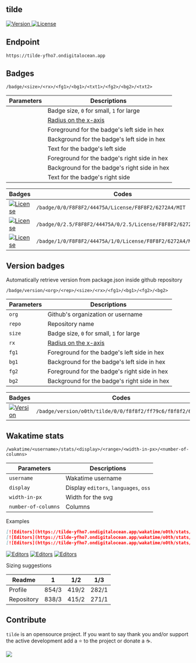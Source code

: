 ## tilde

<p>
  <a href="https://github.com/o0th/tilde">
    <img src="https://tilde-yfho7.ondigitalocean.app/badge/version/o0th/tilde/0/0/f8f8f2/ff79c6/f8f8f2/6272a4" alt="Version">
  </a>
  <a href="/LICENSE">
    <img src="https://tilde-yfho7.ondigitalocean.app/badge/0/0/F8F8F2/44475A/License/F8F8F2/6272A4/MIT" alt="License">
  </a>
</p>

## Endpoint

```
https://tilde-yfho7.ondigitalocean.app
```

## Badges

```
/badge/<size>/<rx>/<fg1>/<bg1>/<txt1>/<fg2>/<bg2>/<txt2>
```

| Parameters | Descriptions                                                                          |
| ---------- | ------------------------------------------------------------------------------------- |
| <size>     | Badge size, `0` for small, `1` for large                                              |
| <rx>       | [Radius on the x-axis](https://developer.mozilla.org/en-US/docs/Web/SVG/Attribute/rx) |
| <fg1>      | Foreground for the badge's left side in hex                                           |
| <bg1>      | Background for the badge's left side in hex                                           |
| <txt1>     | Text for the badge's left side                                                        |
| <fg2>      | Foreground for the badge's right side in hex                                          |
| <bg2>      | Background for the badge's right side in hex                                          |
| <txt2>     | Text for the badge's right side                                                       |

| Badges                                                                                                                                  | Codes                                                        |
| --------------------------------------------------------------------------------------------------------------------------------------- | ------------------------------------------------------------ |
| [![License](https://tilde-yfho7.ondigitalocean.app/badge/0/0/F8F8F2/44475A/License/F8F8F2/6272A4/MIT)](https://github.com/o0th/tilde)   | `/badge/0/0/F8F8F2/44475A/License/F8F8F2/6272A4/MIT`         |
| [![License](https://tilde-yfho7.ondigitalocean.app/badge/0/2.5/F8F8F2/44475A/License/F8F8F2/6272A4/MIT)](https://github.com/o0th/tilde) | `/badge/0/2.5/F8F8F2/44475A/0/2.5/License/F8F8F2/6272A4/MIT` |
| [![License](https://tilde-yfho7.ondigitalocean.app/badge/1/0/F8F8F2/44475A/License/F8F8F2/6272A4/MIT)](https://github.com/o0th/tilde)   | `/badge/1/0/F8F8F2/44475A/1/0/License/F8F8F2/6272A4/MIT`     |

## Version badges

Automatically retrieve version from package.json inside github repository

```
/badge/version/<org>/<rep>/<size>/<rx>/<fg1>/<bg1>/<fg2>/<bg2>
```

| Parameters | Descriptions                                                                          |
| ---------- | ------------------------------------------------------------------------------------- |
| `org`      | Github's organization or username                                                     |
| `repo`     | Repository name                                                                       |
| `size`     | Badge size, `0` for small, `1` for large                                              |
| `rx`       | [Radius on the x-axis](https://developer.mozilla.org/en-US/docs/Web/SVG/Attribute/rx) |
| `fg1`      | Foreground for the badge's left side in hex                                           |
| `bg1`      | Background for the badge's left side in hex                                           |
| `fg2`      | Foreground for the badge's right side in hex                                          |
| `bg2`      | Background for the badge's right side in hex                                          |

| Badges                                                                                                                                       | Codes                                                        |
| -------------------------------------------------------------------------------------------------------------------------------------------- | ------------------------------------------------------------ |
| [![Version](https://tilde-yfho7.ondigitalocean.app/badge/version/o0th/tilde/0/0/f8f8f2/ff79c6/f8f8f2/6272a4)](https://github.com/o0th/tilde) | `/badge/version/o0th/tilde/0/0/f8f8f2/ff79c6/f8f8f2/6272a4`  |


## Wakatime stats

```
/wakatime/<username>/stats/<display>/<range>/<width-in-px>/<number-of-columns>
```

| Parameters          | Descriptions                          |
| ------------------- | ------------------------------------- |
| `username`          | Wakatime username                     |
| `display`           | Display `editors`, `languages`, `oss` |
| `width-in-px`       | Width for the svg                     |
| `number-of-columns` | Columns                               |

Examples

```markdown
[![Editors](https://tilde-yfho7.ondigitalocean.app/wakatime/o0th/stats/languages/last_7_days/838/3)](https://github.com/o0th/tilde)
[![Editors](https://tilde-yfho7.ondigitalocean.app/wakatime/o0th/stats/editors/last_7_days/415/2)](https://github.com/o0th/tilde)
[![Editors](https://tilde-yfho7.ondigitalocean.app/wakatime/o0th/stats/oss/last_7_days/415/2)](https://github.com/o0th/tilde)
```

[![Editors](https://tilde-yfho7.ondigitalocean.app/wakatime/o0th/stats/languages/last_7_days/838/3)](https://github.com/o0th/tilde)
[![Editors](https://tilde-yfho7.ondigitalocean.app/wakatime/o0th/stats/editors/last_7_days/415/2)](https://github.com/o0th/tilde)
[![Editors](https://tilde-yfho7.ondigitalocean.app/wakatime/o0th/stats/oss/last_7_days/415/2)](https://github.com/o0th/tilde)

Sizing suggestions

| Readme     | 1         | 1/2       | 1/3       |
| ---------- | :-------: | :-------: | :-------: |
| Profile    | 854/3     | 419/2     | 282/1     |
| Repository | 838/3     | 415/2     | 271/1     |

## Contribute

`tilde` is an opensource project. If you want to say thank you
and/or support the active development add a :star: to the project
or donate a :coffee:.

<a href="https://www.buymeacoffee.com/o0th">
  <img src="https://img.buymeacoffee.com/button-api/?text=Buy me a coffee&emoji=&slug=o0th&button_colour=FFDD00&font_colour=000000&font_family=Cookie&outline_colour=000000&coffee_colour=ffffff">
</a>


